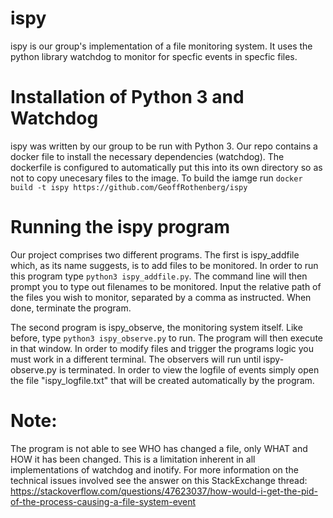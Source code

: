 # ispy

ispy is our group's implementation of a file monitoring system. It uses the python library watchdog to monitor for specfic events in specfic files.


# Installation of Python 3 and Watchdog
ispy was written by our group to be run with Python 3. Our repo contains a docker file to install the necessary dependencies (watchdog). The dockerfile is configured to automatically put this into its own directory so as not to copy unecesary files to the image. To build the iamge run `docker build -t ispy https://github.com/GeoffRothenberg/ispy`

# Running the ispy program
Our project comprises two different programs. The first is ispy_addfile which, as its name suggests, is to add files to be monitored. In order to run this program type `python3 ispy_addfile.py`. The command line will then prompt you to type out filenames to be monitored. Input the relative path of the files you wish to monitor, separated by a comma as instructed.   When done, terminate the program.

The second program is ispy_observe, the monitoring system itself. Like before, type `python3 ispy_observe.py` to run. The program will then execute in that window. In order to modify files and trigger the programs logic you must work in a different terminal. The observers will run until ispy-observe.py is terminated. In order to view the logfile of events simply open the file "ispy_logfile.txt" that will be created automatically by the program. 



# Note:
The program is not able to see WHO has changed a file, only WHAT and HOW it has been changed. This is a limitation inherent in all implementations of watchdog and inotify. For more information on the technical issues involved see the answer on this StackExchange thread: https://stackoverflow.com/questions/47623037/how-would-i-get-the-pid-of-the-process-causing-a-file-system-event

